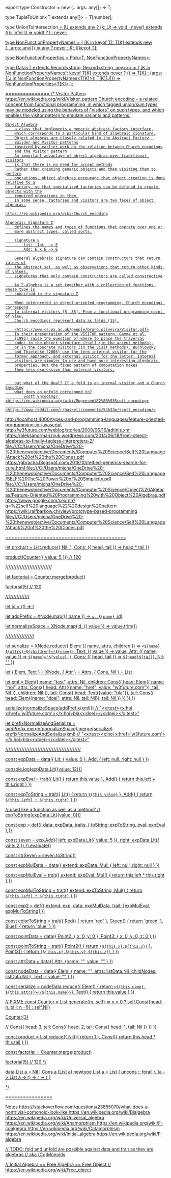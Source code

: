 export type Constructor<T> = new (...args: any[]) => T;

type TupleToUnion<T extends any[]> = T[number];

type UnionToIntersection<U> = (U extends any ? (k: U) => void : never) extends ((k: infer I) => void) ? I : never;

type NonFunctionPropertyNames<T> = {
    [K in keyof T]: T[K] extends new (...args: any[]) => any ? never : K;
}[keyof T];

type NonFunctionProperties<T> = Pick<T, NonFunctionPropertyNames<T>>;

type Data<T extends Record<string, Record<string, any>>> = {
    [K in NonFunctionPropertyNames<T>]: keyof T[K] extends never ?
        () => T[K] :
        (args: {[J in NonFunctionPropertyNames<T[K]>]: T[K][J]}) => NonFunctionProperties<T[K]>
};

===============
/*
    Visitor Pattern <https://en.wikipedia.org/wiki/Visitor_pattern>
        Church encoding – a related concept from functional programming,
        in which tagged union/sum types may be modeled using the behaviors
        of "visitors" on such types, and which enables the visitor pattern
        to emulate variants and patterns.

    Object Algebra
        a class that implements a generic abstract factory interface,
        which corresponds to a particular kind of algebraic signature.
        Object algebras are closely related to the Abstract Factory, 
        Builder and Visitor patterns
        inspired by earlier work on the relation between Church encodings
        and the Visitor pattern
        An important advantage of object algebras over traditional visitors
        is that there is no need for accept methods
        Rather than creating generic objects and then visiting them to perform
        operations, object algebras encourage that object creation is done relative to a
        factory, so that specialized factories can be defined to create objects with the
        required operations in them.
        In some sense, factories and visitors are two faces of object algebras.

    https://en.wikipedia.org/wiki/Church_encoding

    Algebraic Signature Σ
        defines the names and types of functions that operate over one or 
        more abstract types, called sorts.
    
        signature E
            lit:  Int  -> E
            Add: E x E -> E

        General algebraic signature can contain constructors that return values of
        the abstract set, as well as observations that return other kinds of values.
        signatures that only contain constructors are called constructive

        An Σ-algebra is a set together with a collection of functions whose type is
        specified in the signature Σ

        When interpreted in object-oriented programming, Church encodings correspond
        to internal visitors [5, 35]. From a functional programming point of view,
        Church encodings represent data as folds [15].

        <https://www.cs.ox.ac.uk/people/bruno.oliveira/Visitor.pdf>
        In their presentation of the VISITOR pattern, Gamma et al.
        [1995] raise the question of where to place the traversal
        code: in the object structure itself (in the accept methods),
        or in the concrete visitors (in the visit methods). Buchlovsky
        and Thielecke [2005] use the term internal visitor for the
        former approach, and external visitor for the latter. Internal
        visitors are simpler to use and have more interesting algebraic 
        properties, but the fixed pattern of computation makes
        them less expressive than external visitors.


        but what of the dual? If a fold is an inernal visitor and a Church Encoding
        what does an unfold correspond to?
            Scott Encoding? <https://en.wikipedia.org/wiki/Mogensen%E2%80%93Scott_encoding>
                            <https://www.reddit.com/r/haskell/comments/54h33m/scott_encoding/>

<http://localhost:4000/types-and-programming-languages/feature-oriented-programming-in-javascript>
<http://w3future.com/weblog/stories/2008/06/16/adtinjs.xml>
<https://oleksandrmanzyuk.wordpress.com/2014/06/18/from-object-algebras-to-finally-tagless-interpreters-2/>
file:///C:/Users/micha/OneDrive%20-%20thenewobjective/Documents/Computer%20Science/Self%20Language/Attack%20of%20the%20Clones.pdf
<https://gbracha.blogspot.com/2018/10/reified-generics-search-for-cure.html>
file:///C:/Users/micha/OneDrive%20-%20thenewobjective/Documents/Computer%20Science/Self%20Language/SELF%20The%20Power%20of%20Simplicity.pdf
file:///C:/Users/micha/OneDrive%20-%20thenewobjective/Documents/Computer%20Science/Object%20Algebras/Feature-Oriented%20Programming%20with%20Object%20Algebras.pdf
<https://www.google.com/search?q=%22self%20language%22%20design%20pattern>
<https://wiki.ralfbarkow.ch/view/prototype-based-programming>
file:///C:/Users/micha/OneDrive%20-%20thenewobjective/Documents/Computer%20Science/Self%20Language/Attack%20of%20the%20Clones.pdf

=========================================

let product = List.reduce({
    Nil: 1,
    Cons: ({ head, tail }) => head * tail
})

product(Counter({ value: 5 })) // 120

/////////////////////////////

let factorial = Counter.merge(product)

factorial(5) // 120

///////////////

let id = (t) => t

let addPrefix = XNode.map(({ name }) => `x: ${name}`, id)

let normalizeSpace = XNode.map(id, ({ value }) => value.trim())

//////////////////

let serialize = XNode.reduce({
    Elem: ({ name, attrs, children }) => `<${name} ${attrs}>${children}</${name}>`,
    Text: ({ value }) => value,
    Attr: ({ name, value }) => `${name}='${value}'}`,
    Cons: ({ head, tail }) => `${head}${tail}`,
    Nil: ""
})

let { Elem, Text } = XNode,
    { Attr } = Attrs,
    { Cons, Nil } = List

let xml = Elem({
    name: "test",
    attrs: Nil,
    children: Cons({
        head: Elem({
            name: "hoi",
            attrs: Cons({
                head: Attr({name: "href", value: "w3future.com"}),
                tail: Nil
            }),
            children: Nil
        }),
        tail: Cons({
            head: Text({value: "bla"}),
            tail: Cons({
                head: Elem({name: "doei", attrs: Nil, tail: Nil}),
                tail: Nil
            })
        })
    })
})

serialize(normalizeSpace(addPrefix(xml)))
// "<x:test><x:hoi x:href='w3future.com'></x:hoi>bla<x:doei></x:doei></x:test>"

let prefixNormalizeAndSerialize = addPrefix.merge(normalizeSpace).merge(serialize)
prefixNormalizeAndSerialize(xml)
// "<x:test><x:hoi x:href='w3future.com'></x:hoi>bla<x:doei></x:doei></x:test>"

///////////////////////////////////////////////

const expData = data({
    Lit: { value: 0 },
    Add: { left: null, right: null }
})

console.log(expData.Lit({value: 12}))

const expEval = trait({
    Lit() { return this.value },
    Add() { return this.left + this.right }
})

const expToString = trait({
    Lit() { return `${this.value}` },
    Add() { return `${this.left} + ${this.right}` }
})

// used like a function as well as a method?
// expToString(expData.Lit({value: 0}))

const exp = def({
    data: expData,
    traits: {
        toString: expToString,
        eval: expEval
    }
})

const seven = exp.Add({
    left: expData.Lit({ value: 5 }),
    right: expData.Lit({ vale: 2 })
}).evaluate()

const strSeven = seven.toString()

const expMulData = data({
    extend: expData,
    Mul: { left: null, right: null }
})

const expMulEval = trait({
    extend: expEval,
    Mul() { return this.left * this.right }
})

const expMulToString = trait({
    extend: expToString,
    Mul() { return `${this.left} * ${this.right}` }
})

const exp2 = def({
    extend: exp,
    data: expMulData,
    trait: [expMulEval, expMulToString]
})

const colorToString = trait({
    Red() { return 'red' },
    Green() { return 'green' },
    Blue() { return 'blue' }
})

const pointData = data({
    Point2: { x: 0, y: 0 },
    Point3: { x: 0, y: 0, z: 0 }
})

const pointToString = trait({
    Point2() { return `(${this.x},${this.y})` },
    Point3() { return `(${this.x},${this.y},${this.z})` }
})

const attrData = data({
    Attr: {name: "", value: "" }
})

const nodeData = data({
    Elem: { name: "", attrs: listData.Nil, childNodes: listData.Nil },
    Text: { value: "" }
})

const serialize = nodeData.reduce({
    Elem() { return `<${this.name} ${this.attrs}></${this.name}>`},
    Text() { return this.value }
})

// FIXME
const Counter = List.generate((n, self) => n > 0 ? self.Cons({head: n, tail: n -1}) : self.Nil)

Counter(3)

// Cons({ head: 3, tail: Cons({ head: 2, tail: Cons({ head: 1, tail: Nil }) }) })

const product = List.reduce({
    Nil(){ return 1 },
    Cons(){ return this.head * this.tail }
})

const factorial = Counter.merge(product)

factorial(5) // 120
*/

data List a = Nil | Cons a (List a)
newtype List a = List { uncons ::  forall r. (a -> List a -> r) -> r -> r }

 */

 ================

 Notes
 <https://stackoverflow.com/questions/23855070/what-does-a-nontrivial-comonoid-look-like>
 <https://en.wikipedia.org/wiki/Bialgebra>
 <https://en.wikipedia.org/wiki/Universal_algebra>
 <https://en.wikipedia.org/wiki/Anamorphism>
 <https://en.wikipedia.org/wiki/F-coalgebra>
 <https://en.wikipedia.org/wiki/Catamorphism>
 <https://en.wikipedia.org/wiki/Initial_algebra>
 <https://en.wikipedia.org/wiki/F-algebra>

// TODO: fold and unfold are possible against data and trait as they are algebras
// aka  (Co)Monoids

// Initial Algebra == Free Algebra == Free Object
// <https://en.wikipedia.org/wiki/Free_object>
